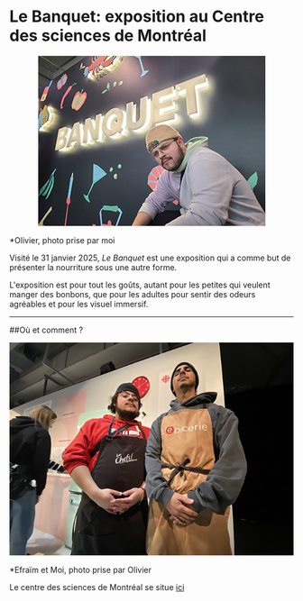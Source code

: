 # Le Banquet: exposition au Centre des sciences de Montréal


<p align="center">
  <img src="./photos/bonne/banquet.jpg">
</p>

*Olivier, photo prise par moi

 Visité le 31 janvier 2025, *Le Banquet* est une exposition qui a comme but de présenter la nourriture sous une autre forme. 

 L'exposition est pour tout les goûts, autant pour les petites qui veulent manger des bonbons, que pour les adultes pour sentir des odeurs agréables et pour les visuel immersif.

---


 ##Où et comment ?

 
<p align="center">
  <img src="./photos/bonne/Efra et moi.jpg">
</p>

*Efraïm et Moi, photo prise par Olivier

Le centre des sciences de Montréal se situe [ici](https://www.google.ca/maps/place/Centre+des+sciences+de+Montr%C3%A9al/@45.5047874,-73.5533179,17z/data=!3m1!4b1!4m6!3m5!1s0x4cc91af8afb32729:0xf341b1d10d346c12!8m2!3d45.5047874!4d-73.550743!16s%2Fm%2F047jd81?entry=ttu&g_ep=EgoyMDI1MDIxOC4wIKXMDSoASAFQAw%3D%3D)
